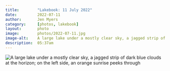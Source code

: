```yaml
---
title:        "Lakebook: 11 July 2022"
date:         2022-07-11
author:       Jen Myers
category:     [photos, lakebook]
layout:       photo
image:        photos/2022-07-11.jpg
image-alt:    A large lake under a mostly clear sky, a jagged strip of dark blue clouds at the horizon; on the left side, an orange sunrise peeks through
description:  05:37am
---
```


<div><img alt="A large lake under a mostly clear sky, a jagged strip of dark blue clouds at the horizon; on the left side, an orange sunrise peeks through" src="{{ site.baseurl }}/images/photos/2022-07-11.jpg" /></div>
